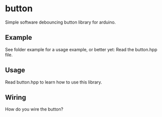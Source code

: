 # button
Simple software debouncing button library for arduino.

## Example
See folder example for a usage example, or better yet: Read the button.hpp file.

## Usage
Read button.hpp to learn how to use this library.

## Wiring
How do you wire the button?  

